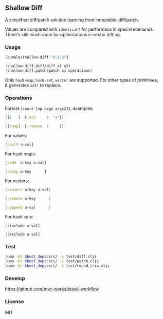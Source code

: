 
Shallow Diff
----

A simplified diff/patch solution learning from immutable-diff/patch.

Values are compared with `identical?` for performace in special scenarios.
There's still much room for optimizations in vector diffing.

### Usage

```clojure
[cumulo/shallow-diff "0.1.3"]
```

```clojure
(shallow-diff.diff/diff x1 x2)
(shallow-diff.patch/patch x1 operations)
```

Only `hash-map`, `hash-set`, `vector` are supported.
For other types of primitives, it generates `set!` to replace.

### Operations

Format `[coord [op arg1 args2]]`, examples:

```clojure
[[1   ]  [:add     2  "x"]]

[[:map]  [:remove  1     ]]
```

For values:

```clojure
[:set! a-val]
```

For hash maps:

```clojure
[:add  a-key a-val]

[:drop a-key      ]
```

For vectors:

```clojure
[:insert a-key a-val]

[:remove a-key      ]

[:append a-val      ]
```

For hash sets:

```cljure
[:include a-val]

[:exclude a-val]
```

### Test

```bash
lumo -Kc $boot_deps:src/ -i test/diff.cljs
lumo -Kc $boot_deps:src/ -i test/patch.cljs
lumo -Kc $boot_deps:src/ -i test/round_trip.cljs
```

### Develop

https://github.com/mvc-works/stack-workflow

### License

MIT
